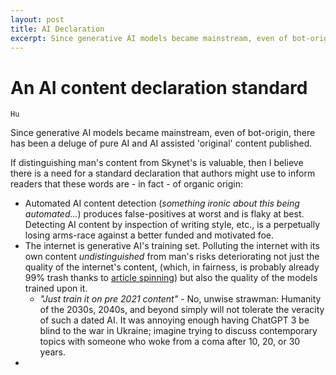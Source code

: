```yaml
---
layout: post
title: AI Declaration
excerpt: Since generative AI models became mainstream, even of bot-origin, there has been a deluge of pure AI and AI assisted 'original' content published.
---
```


# An AI content declaration standard

`Hu`

Since generative AI models became mainstream, even of bot-origin, there has been a deluge of pure AI and AI assisted 'original' content published.

If distinguishing man's content from Skynet's is valuable, then I believe there is a need for a standard declaration that authors might use to inform readers that these words are - in fact - of organic origin:

* Automated AI content detection (*something ironic about this being automated...*) produces false-positives at worst and is flaky at best. Detecting AI content by inspection of writing style, etc., is a perpetually losing arms-race against a better funded and motivated foe.
* The internet is generative AI's training set. Polluting the internet with its own content *undistinguished* from man's risks deteriorating not just the quality of the internet's content, (which, in fairness, is probably already 99% trash thanks to [article spinning](https://en.wikipedia.org/wiki/Article_spinning)) but also the quality of the models trained upon it.
  * *"Just train it on pre 2021 content"* - No, unwise strawman: Humanity of the 2030s, 2040s, and beyond simply will not tolerate the veracity of such a dated AI. It was annoying enough having ChatGPT 3 be blind to the war in Ukraine; imagine trying to discuss contemporary topics with someone who woke from a coma after 10, 20, or 30 years.
* 